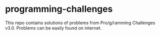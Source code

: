 # programming-challenges
This repo contains solutions of problems from Pro/g/ramming Challenges v3.0. Problems can be easily found on internet.
